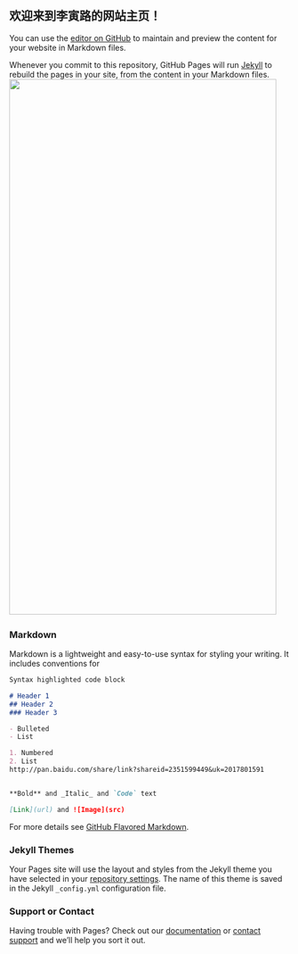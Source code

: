 ## 欢迎来到李寅路的网站主页！

You can  use the [editor on GitHub](https://github.com/liyinlu/liyinlu.github.com/edit/master/index.md) to maintain and preview the content for your website in Markdown files.

Whenever you commit to this repository, GitHub Pages will run [Jekyll](https://jekyllrb.com/) to rebuild the pages in your site, from the content in your Markdown files.
<img src="./0.JPG" width="480
0" height="960" usemap="#mymap">
<map name="mymap">
<area shape="rect" coords="0,0,500,500
" href="http://zhidao.baidu.com" title="百度知道">
<area shape="rect" coords="250,0,500,250" href="http://zhidao.baidu.com" title="百度知道">\
<area shape="rect" coords="0,250,250,500" href="http://zhidao.baidu.com" title="百度知道">
<area shape="rect" coords="250,250,500,500" href="http://jingyan.baidu.com" title="百度经验">
### Markdown

Markdown is a lightweight and easy-to-use syntax for styling your writing. It includes conventions for

```markdown
Syntax highlighted code block

# Header 1
## Header 2
### Header 3

- Bulleted
- List

1. Numbered
2. List
http://pan.baidu.com/share/link?shareid=2351599449&uk=2017801591


**Bold** and _Italic_ and `Code` text

[Link](url) and ![Image](src)
```

For more details see [GitHub Flavored Markdown](https://guides.github.com/features/mastering-markdown/).

### Jekyll Themes

Your Pages site will use the layout and styles from the Jekyll theme you have selected in your [repository settings](https://github.com/liyinlu/liyinlu.github.com/settings). The name of this theme is saved in the Jekyll `_config.yml` configuration file.

### Support or Contact

Having trouble with Pages? Check out our [documentation](https://help.github.com/categories/github-pages-basics/) or [contact support](https://github.com/contact) and we’ll help you sort it out.
